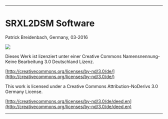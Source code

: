 
-------------------------------------------------------------------------------------------------------

# SRXL2DSM Software #

Patrick Breidenbach, Germany, 03-2016

![](https://licensebuttons.net/l/by-nd/3.0/de/88x31.png)

Dieses Werk ist lizenziert unter einer
Creative Commons Namensnennung-Keine Bearbeitung 3.0 Deutschland Lizenz.

[http://creativecommons.org/licenses/by-nd/3.0/de/](http://creativecommons.org/licenses/by-nd/3.0/de/)


This work is licensed under a
Creative Commons Attribution-NoDerivs 3.0 Germany License.

[http://creativecommons.org/licenses/by-nd/3.0/de/deed.en](http://creativecommons.org/licenses/by-nd/3.0/de/deed.en)

-------------------------------------------------------------------------------------------------------

